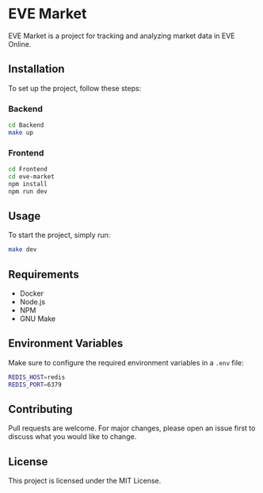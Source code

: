 # EVE Market

EVE Market is a project for tracking and analyzing market data in EVE Online.

## Installation

To set up the project, follow these steps:

### Backend
```sh
cd Backend
make up
```

### Frontend
```sh
cd Frontend
cd eve-market
npm install
npm run dev
```

## Usage

To start the project, simply run:
```sh
make dev
```

## Requirements
- Docker
- Node.js
- NPM
- GNU Make

## Environment Variables

Make sure to configure the required environment variables in a `.env` file:

```sh
REDIS_HOST=redis
REDIS_PORT=6379
```

## Contributing
Pull requests are welcome. For major changes, please open an issue first to discuss what you would like to change.

## License
This project is licensed under the MIT License.

